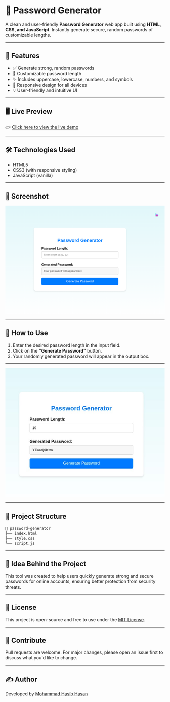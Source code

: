 # 🔐 Password Generator

A clean and user-friendly **Password Generator** web app built using **HTML, CSS, and JavaScript**. Instantly generate secure, random passwords of customizable lengths.

---

## 🚀 Features

- ✅ Generate strong, random passwords
- 🔢 Customizable password length
- ✨ Includes uppercase, lowercase, numbers, and symbols
- 📱 Responsive design for all devices
- 💡 User-friendly and intuitive UI

---

## 🖥️ Live Preview

👉 [Click here to view the live demo](https://random-password-tool.vercel.app/) 

---

## 🛠️ Technologies Used

- HTML5
- CSS3 (with responsive styling)
- JavaScript (vanilla)

---

## 📸 Screenshot

![Password Generator Screenshot](Assets/Screenshot-1.jpeg) 

--- 
## 🔧 How to Use

1. Enter the desired password length in the input field.
2. Click on the **"Generate Password"** button.
3. Your randomly generated password will appear in the output box.


---
![Password Generator Screenshot](Assets/Screenshot-2.jpeg) 

---

## 📂 Project Structure

```
📁 password-generator
├── index.html
├── style.css
└── script.js
```

---

## 🧠 Idea Behind the Project

This tool was created to help users quickly generate strong and secure passwords for online accounts, ensuring better protection from security threats.

---

## 📃 License

This project is open-source and free to use under the [MIT License](LICENSE).

---

## 🤝 Contribute

Pull requests are welcome. For major changes, please open an issue first to discuss what you'd like to change.

---

## ✍️ Author

Developed by [Mohammad Hasib Hasan](https://github.com/HasibCoderLab)
